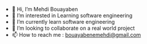 - 👋 Hi, I’m Mehdi Bouayaben
- 👀 I’m interested in Learning software engineering 
- 🌱 I’m currently learn software engineering
- 💞️ I’m looking to collaborate on a real world project
- 📫 How to reach me : bouayabenemehdi@gmail.com

<!---
bouayabenmehdi/bouayabenmehdi is a ✨ special ✨ repository because its `README.md` (this file) appears on your GitHub profile.
You can click the Preview link to take a look at your changes.
--->
